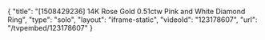 {
    "title": "[1508429236] 14K Rose Gold 0.51ctw Pink and White Diamond Ring",
    "type": "solo",
    "layout": "iframe-static",
    "videoId": "123178607",
    "url": "\/tvpembed\/123178607"
}